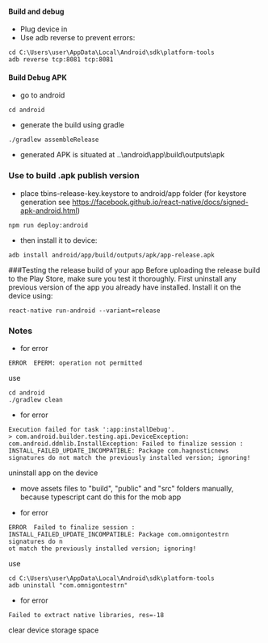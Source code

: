 #### Build and debug
- Plug device in
- Use adb reverse to prevent errors:
```
cd C:\Users\user\AppData\Local\Android\sdk\platform-tools
adb reverse tcp:8081 tcp:8081
```
#### Build Debug APK
- go to android
```
cd android
```
- generate the build using gradle
```
./gradlew assembleRelease
```
- generated APK is situated at ..\android\app\build\outputs\apk

### Use to build .apk publish version
- place tbins-release-key.keystore to android/app folder (for keystore generation see https://facebook.github.io/react-native/docs/signed-apk-android.html)
```
npm run deploy:android
```
- then install it to device:
```
adb install android/app/build/outputs/apk/app-release.apk
```
###Testing the release build of your app
Before uploading the release build to the Play Store, make sure you test it thoroughly. First uninstall any previous version of the app you already have installed. Install it on the device using:
```
react-native run-android --variant=release
```

### Notes
- for error
```
ERROR  EPERM: operation not permitted
```
use
```
cd android
./gradlew clean
```

- for error
```
Execution failed for task ':app:installDebug'.
> com.android.builder.testing.api.DeviceException: com.android.ddmlib.InstallException: Failed to finalize session : INSTALL_FAILED_UPDATE_INCOMPATIBLE: Package com.hagnosticnews signatures do not match the previously installed version; ignoring!
```
uninstall app on the device

- move assets files to "build", "public" and "src" folders manually, because typescript cant do this for the mob app

- for error
```
ERROR  Failed to finalize session : INSTALL_FAILED_UPDATE_INCOMPATIBLE: Package com.omnigontestrn signatures do n
ot match the previously installed version; ignoring!
```
use
```
cd C:\Users\user\AppData\Local\Android\sdk\platform-tools
adb uninstall "com.omnigontestrn"
```
- for error
```
Failed to extract native libraries, res=-18
```
clear device storage space
